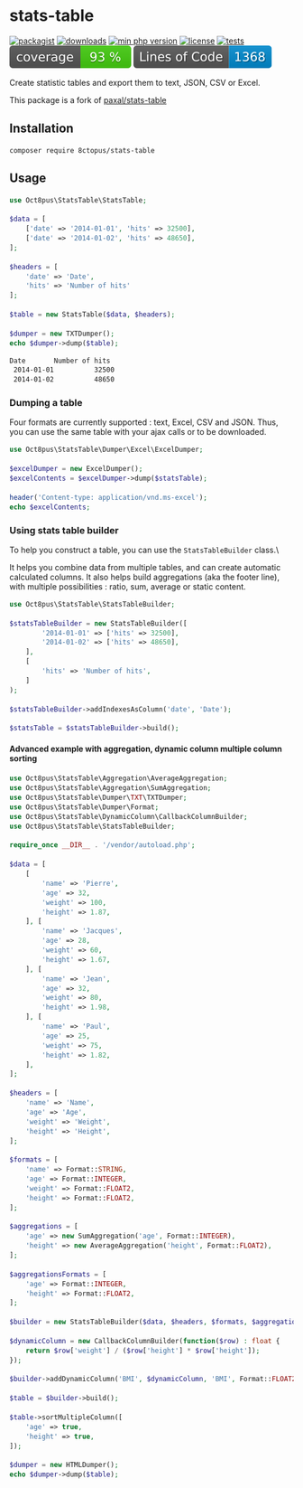 # stats-table

[![packagist](https://poser.pugx.org/8ctopus/stats-table/v)](https://packagist.org/packages/8ctopus/stats-table)
[![downloads](https://poser.pugx.org/8ctopus/stats-table/downloads)](https://packagist.org/packages/8ctopus/stats-table)
[![min php version](https://poser.pugx.org/8ctopus/stats-table/require/php)](https://packagist.org/packages/8ctopus/stats-table)
[![license](https://poser.pugx.org/8ctopus/stats-table/license)](https://packagist.org/packages/8ctopus/stats-table)
[![tests](https://github.com/8ctopus/stats-table/actions/workflows/tests.yml/badge.svg)](https://github.com/8ctopus/stats-table/actions/workflows/tests.yml)
![code coverage badge](https://raw.githubusercontent.com/8ctopus/stats-table/image-data/coverage.svg)
![lines of code](https://raw.githubusercontent.com/8ctopus/stats-table/image-data/lines.svg)

Create statistic tables and export them to text, JSON, CSV or Excel.

This package is a fork of [paxal/stats-table](https://github.com/paxal/stats-table)

## Installation

    composer require 8ctopus/stats-table

## Usage

```php
use Oct8pus\StatsTable\StatsTable;

$data = [
    ['date' => '2014-01-01', 'hits' => 32500],
    ['date' => '2014-01-02', 'hits' => 48650],
];

$headers = [
    'date' => 'Date',
    'hits' => 'Number of hits'
];

$table = new StatsTable($data, $headers);

$dumper = new TXTDumper();
echo $dumper->dump($table);
```

```txt
Date       Number of hits
 2014-01-01          32500
 2014-01-02          48650
```

### Dumping a table

Four formats are currently supported : text, Excel, CSV and JSON. Thus, you can use the same table with your ajax calls or to be downloaded.

```php
use Oct8pus\StatsTable\Dumper\Excel\ExcelDumper;

$excelDumper = new ExcelDumper();
$excelContents = $excelDumper->dump($statsTable);

header('Content-type: application/vnd.ms-excel');
echo $excelContents;
```

### Using stats table builder

To help you construct a table, you can use the `StatsTableBuilder` class.\

It helps you combine data from multiple tables, and can create automatic calculated columns. It also helps build aggregations (aka the footer line), with multiple possibilities : ratio, sum, average or static content.

```php
use Oct8pus\StatsTable\StatsTableBuilder;

$statsTableBuilder = new StatsTableBuilder([
        '2014-01-01' => ['hits' => 32500],
        '2014-01-02' => ['hits' => 48650],
    ],
    [
        'hits' => 'Number of hits',
    ]
);

$statsTableBuilder->addIndexesAsColumn('date', 'Date');

$statsTable = $statsTableBuilder->build();
```

#### Advanced example with aggregation, dynamic column multiple column sorting

```php
use Oct8pus\StatsTable\Aggregation\AverageAggregation;
use Oct8pus\StatsTable\Aggregation\SumAggregation;
use Oct8pus\StatsTable\Dumper\TXT\TXTDumper;
use Oct8pus\StatsTable\Dumper\Format;
use Oct8pus\StatsTable\DynamicColumn\CallbackColumnBuilder;
use Oct8pus\StatsTable\StatsTableBuilder;

require_once __DIR__ . '/vendor/autoload.php';

$data = [
    [
        'name' => 'Pierre',
        'age' => 32,
        'weight' => 100,
        'height' => 1.87,
    ], [
        'name' => 'Jacques',
        'age' => 28,
        'weight' => 60,
        'height' => 1.67,
    ], [
        'name' => 'Jean',
        'age' => 32,
        'weight' => 80,
        'height' => 1.98,
    ], [
        'name' => 'Paul',
        'age' => 25,
        'weight' => 75,
        'height' => 1.82,
    ],
];

$headers = [
    'name' => 'Name',
    'age' => 'Age',
    'weight' => 'Weight',
    'height' => 'Height',
];

$formats = [
    'name' => Format::STRING,
    'age' => Format::INTEGER,
    'weight' => Format::FLOAT2,
    'height' => Format::FLOAT2,
];

$aggregations = [
    'age' => new SumAggregation('age', Format::INTEGER),
    'height' => new AverageAggregation('height', Format::FLOAT2),
];

$aggregationsFormats = [
    'age' => Format::INTEGER,
    'height' => Format::FLOAT2,
];

$builder = new StatsTableBuilder($data, $headers, $formats, $aggregations);

$dynamicColumn = new CallbackColumnBuilder(function($row) : float {
    return $row['weight'] / ($row['height'] * $row['height']);
});

$builder->addDynamicColumn('BMI', $dynamicColumn, 'BMI', Format::FLOAT2);

$table = $builder->build();

$table->sortMultipleColumn([
    'age' => true,
    'height' => true,
]);

$dumper = new HTMLDumper();
echo $dumper->dump($table);
```
